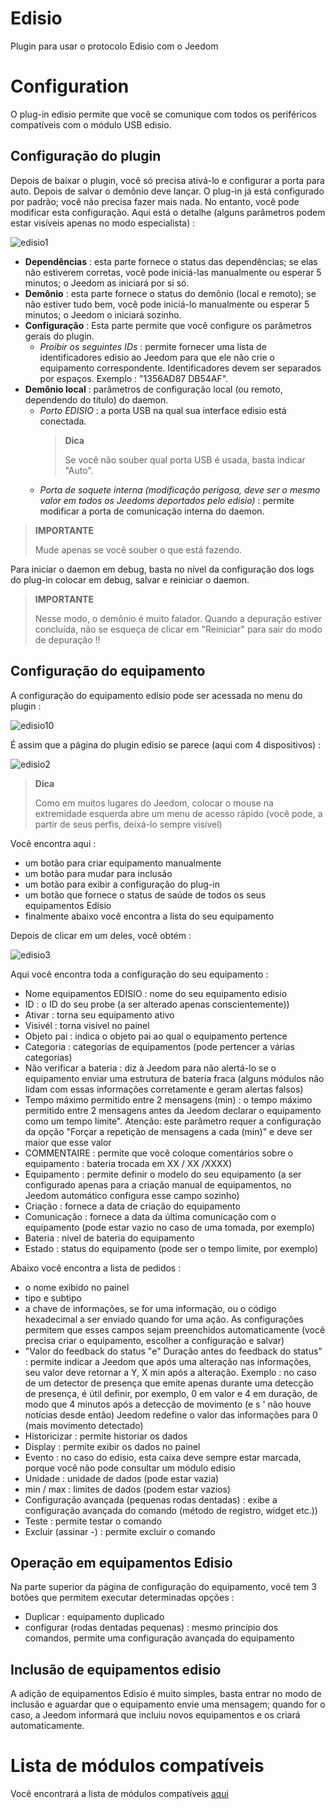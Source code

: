 # Edisio

Plugin para usar o protocolo Edisio com o Jeedom

# Configuration

O plug-in edisio permite que você se comunique com todos os periféricos compatíveis com o módulo USB edisio.

## Configuração do plugin

Depois de baixar o plugin, você só precisa ativá-lo e configurar a porta para auto. Depois de salvar o demônio deve lançar. O plug-in já está configurado por padrão; você não precisa fazer mais nada. No entanto, você pode modificar esta configuração. Aqui está o detalhe (alguns parâmetros podem estar visíveis apenas no modo especialista) :

![edisio1](../images/edisio1.JPG)

-   **Dependências** : esta parte fornece o status das dependências; se elas não estiverem corretas, você pode iniciá-las manualmente ou esperar 5 minutos; o Jeedom as iniciará por si só.
-   **Demônio** : esta parte fornece o status do demônio (local e remoto); se não estiver tudo bem, você pode iniciá-lo manualmente ou esperar 5 minutos; o Jeedom o iniciará sozinho.
-   **Configuração** : Esta parte permite que você configure os parâmetros gerais do plugin.
    -   *Proibir os seguintes IDs* : permite fornecer uma lista de identificadores edisio ao Jeedom para que ele não crie o equipamento correspondente. Identificadores devem ser separados por espaços. Exemplo : "1356AD87 DB54AF".
-   **Demônio local** : parâmetros de configuração local (ou remoto, dependendo do título) do daemon.
    -   *Porto EDISIO* : a porta USB na qual sua interface edisio está conectada.
        > **Dica**
        >
        > Se você não souber qual porta USB é usada, basta indicar "Auto".
    -   *Porta de soquete interna (modificação perigosa, deve ser o mesmo valor em todos os Jeedoms deportados pelo edisio)* : permite modificar a porta de comunicação interna do daemon.

> **IMPORTANTE**
>
> Mude apenas se você souber o que está fazendo.

Para iniciar o daemon em debug, basta no nível da configuração dos logs do plug-in colocar em debug, salvar e reiniciar o daemon.

> **IMPORTANTE**
>
> Nesse modo, o demônio é muito falador. Quando a depuração estiver concluída, não se esqueça de clicar em "Reiniciar" para sair do modo de depuração !!

## Configuração do equipamento

A configuração do equipamento edisio pode ser acessada no menu do plugin :

![edisio10](../images/edisio10.JPG)

É assim que a página do plugin edisio se parece (aqui com 4 dispositivos) :

![edisio2](../images/edisio2.JPG)

> **Dica**
>
> Como em muitos lugares do Jeedom, colocar o mouse na extremidade esquerda abre um menu de acesso rápido (você pode, a partir de seus perfis, deixá-lo sempre visível)

Você encontra aqui :

-   um botão para criar equipamento manualmente
-   um botão para mudar para inclusão
-   um botão para exibir a configuração do plug-in
-   um botão que fornece o status de saúde de todos os seus equipamentos Edisio
-   finalmente abaixo você encontra a lista do seu equipamento

Depois de clicar em um deles, você obtém :

![edisio3](../images/edisio3.JPG)

Aqui você encontra toda a configuração do seu equipamento :

-   Nome equipamentos EDISIO : nome do seu equipamento edisio
-   ID : o ID do seu probe (a ser alterado apenas conscientemente))
-   Ativar : torna seu equipamento ativo
-   Visivél : torna visível no painel
-   Objeto pai : indica o objeto pai ao qual o equipamento pertence
-   Categoria : categorias de equipamentos (pode pertencer a várias categorias)
-   Não verificar a bateria : diz à Jeedom para não alertá-lo se o equipamento enviar uma estrutura de bateria fraca (alguns módulos não lidam com essas informações corretamente e geram alertas falsos)
-   Tempo máximo permitido entre 2 mensagens (min) : o tempo máximo permitido entre 2 mensagens antes da Jeedom declarar o equipamento como um tempo limite". Atenção: este parâmetro requer a configuração da opção "Forçar a repetição de mensagens a cada (min)" e deve ser maior que esse valor
-   COMMENTAIRE : permite que você coloque comentários sobre o equipamento : bateria trocada em XX / XX /XXXX)
-   Equipamento : permite definir o modelo do seu equipamento (a ser configurado apenas para a criação manual de equipamentos, no Jeedom automático configura esse campo sozinho)
-   Criação : fornece a data de criação do equipamento
-   Comunicação : fornece a data da última comunicação com o equipamento (pode estar vazio no caso de uma tomada, por exemplo)
-   Bateria : nível de bateria do equipamento
-   Estado : status do equipamento (pode ser o tempo limite, por exemplo)

Abaixo você encontra a lista de pedidos :

-   o nome exibido no painel
-   tipo e subtipo
-   a chave de informações, se for uma informação, ou o código hexadecimal a ser enviado quando for uma ação. As configurações permitem que esses campos sejam preenchidos automaticamente (você precisa criar o equipamento, escolher a configuração e salvar)
-   "Valor do feedback do status "e" Duração antes do feedback do status" : permite indicar a Jeedom que após uma alteração nas informações, seu valor deve retornar a Y, X min após a alteração. Exemplo : no caso de um detector de presença que emite apenas durante uma detecção de presença, é útil definir, por exemplo, 0 em valor e 4 em duração, de modo que 4 minutos após a detecção de movimento (e s ' não houve notícias desde então) Jeedom redefine o valor das informações para 0 (mais movimento detectado)
-   Historicizar : permite historiar os dados
-   Display : permite exibir os dados no painel
-   Evento : no caso do edisio, esta caixa deve sempre estar marcada, porque você não pode consultar um módulo edisio
-   Unidade : unidade de dados (pode estar vazia)
-   min / max : limites de dados (podem estar vazios)
-   Configuração avançada (pequenas rodas dentadas) : exibe a configuração avançada do comando (método de registro, widget etc.))
-   Teste : permite testar o comando
-   Excluir (assinar -) : permite excluir o comando

## Operação em equipamentos Edisio

Na parte superior da página de configuração do equipamento, você tem 3 botões que permitem executar determinadas opções :

-   Duplicar : equipamento duplicado
-   configurar (rodas dentadas pequenas) : mesmo princípio dos comandos, permite uma configuração avançada do equipamento

## Inclusão de equipamentos edisio

A adição de equipamentos Edisio é muito simples, basta entrar no modo de inclusão e aguardar que o equipamento envie uma mensagem; quando for o caso, a Jeedom informará que incluiu novos equipamentos e os criará automaticamente.

# Lista de módulos compatíveis

Você encontrará a lista de módulos compatíveis [aqui](https://doc.jeedom.com/pt_PT/edisio/equipement.compatible)
